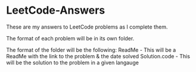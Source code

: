 # LeetCode-Answers
These are my answers to LeetCode problems as I complete them.

The format of each problem will be in its own folder.

The format of the folder will be the following:
ReadMe - This will be a ReadMe with the link to the problem & the date solved
Solution.code - This will be the solution to the problem in a given langauge
